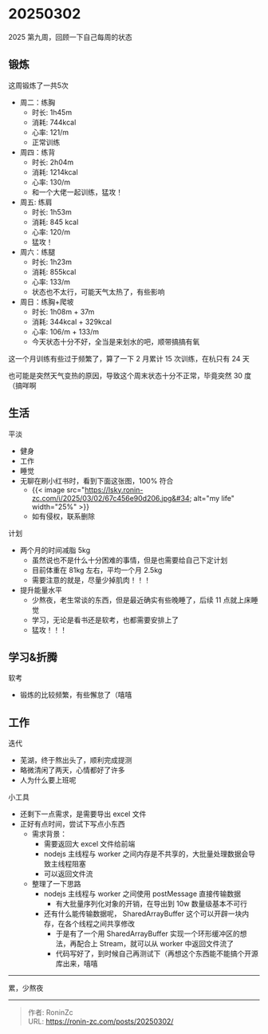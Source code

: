 # 20250302


2025 第九周，回顾一下自己每周的状态

## 锻炼

这周锻炼了一共5次

* 周二：练胸
  * 时长: 1h45m
  * 消耗: 744kcal
  * 心率: 121/m
  * 正常训练
* 周四：练背
  * 时长: 2h04m
  * 消耗: 1214kcal
  * 心率: 130/m
  * 和一个大佬一起训练，猛攻！
* 周五: 练肩
  * 时长: 1h53m
  * 消耗: 845 kcal
  * 心率: 120/m
  * 猛攻！
* 周六：练腿
  * 时长: 1h23m
  * 消耗: 855kcal
  * 心率: 133/m
  * 状态也不太行，可能天气太热了，有些影响
* 周日：练胸&#43;爬坡
  * 时长: 1h08m &#43; 37m
  * 消耗: 344kcal &#43; 329kcal
  * 心率: 106/m &#43; 133/m
  * 今天状态十分不好，全当是来划水的吧，顺带搞搞有氧

这一个月训练有些过于频繁了，算了一下 2 月累计 15 次训练，在杭只有 24 天

也可能是突然天气变热的原因，导致这个周末状态十分不正常，毕竟突然 30 度（搞咩啊

## 生活

平淡

* 健身
* 工作
* 睡觉
* 无聊在刷小红书时，看到下面这张图，100% 符合
  * {{&lt; image src=&#34;https://lsky.ronin-zc.com/i/2025/03/02/67c456e90d206.jpg&#34; alt=&#34;my life&#34; width=&#34;25%&#34; &gt;}}
  * 如有侵权，联系删除

计划

* 两个月的时间减脂 5kg
  * 虽然说也不是什么十分困难的事情，但是也需要给自己下定计划
  * 目前体重在 81kg 左右，平均一个月 2.5kg
  * 需要注意的就是，尽量少掉肌肉！！！
* 提升能量水平
  * 少熬夜，老生常谈的东西，但是最近确实有些晚睡了，后续 11 点就上床睡觉
  * 学习，无论是看书还是软考，也都需要安排上了
  * 猛攻！！！

## 学习&amp;折腾

软考

* 锻炼的比较频繁，有些懈怠了（嘻嘻

## 工作

迭代

* 芜湖，终于熬出头了，顺利完成提测
* 略微清闲了两天，心情都好了许多
* 人为什么要上班呢

小工具

* 还剩下一点需求，是需要导出 excel 文件
* 正好有点时间，尝试下写点小东西
  * 需求背景：
    * 需要返回大 excel 文件给前端
    * nodejs 主线程与 worker 之间内存是不共享的，大批量处理数据会导致主线程阻塞
    * 可以返回文件流
  * 整理了一下思路
    * nodejs 主线程与 worker 之间使用 postMessage 直接传输数据
      * 有大批量序列化对象的开销，在导出到 10w 数量级基本不可行
    * 还有什么能传输数据呢， SharedArrayBuffer 这个可以开辟一块内存，在各个线程之间共享修改
      * 于是有了一个用 SharedArrayBuffer 实现一个环形缓冲区的想法，再配合上 Stream，就可以从 worker 中返回文件流了
      * 代码写好了，到时候自己再测试下（再想这个东西能不能搞个开源库出来，嘻嘻

---

累，少熬夜


---

> 作者: RoninZc  
> URL: https://ronin-zc.com/posts/20250302/  

